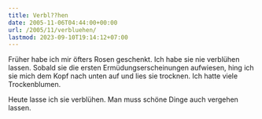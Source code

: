 ```yaml
---
title: Verbl??hen
date: 2005-11-06T04:44:00+00:00
url: /2005/11/verbluehen/
lastmod: 2023-09-10T19:14:12+07:00
---
```

Früher habe ich mir öfters Rosen geschenkt. Ich habe sie nie verblühen lassen. Sobald sie die ersten Ermüdungserscheinungen aufwiesen, hing ich sie mich dem Kopf nach unten auf und lies sie trocknen. Ich hatte viele Trockenblumen.

Heute lasse ich sie verblühen. Man muss schöne Dinge auch vergehen lassen.

